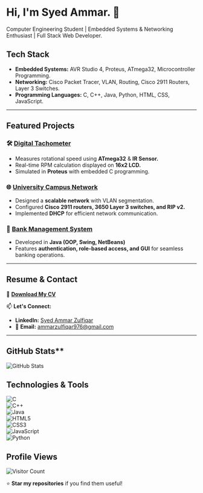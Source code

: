# Hi, I'm Syed Ammar. 👋 
 Computer Engineering Student | Embedded Systems & Networking Enthusiast | Full Stack Web Developer.  

## Tech Stack
- **Embedded Systems:** AVR Studio 4, Proteus, ATmega32, Microcontroller Programming.  
- **Networking:** Cisco Packet Tracer, VLAN, Routing, Cisco 2911 Routers, Layer 3 Switches.
- **Programming Languages:** C, C++, Java, Python, HTML, CSS, JavaScript. 

---

## Featured Projects
### 🛠 [**Digital Tachometer**](https://github.com/Syed-Ammar-21/Digital_Tachometer)  
- Measures rotational speed using **ATmega32** & **IR Sensor.**  
- Real-time RPM calculation displayed on **16x2 LCD.**  
- Simulated in **Proteus** with embedded C programming.  

### 🌐 [**University Campus Network**](https://github.com/Syed-Ammar-21/Campus_Network)  
- Designed a **scalable network** with VLAN segmentation.  
- Configured **Cisco 2911 routers, 3650 Layer 3 switches, and RIP v2.**  
- Implemented **DHCP** for efficient network communication.  

### 🏦 [**Bank Management System**](https://github.com/Syed-Ammar-21/Bank_Management)  
- Developed in **Java (OOP, Swing, NetBeans)**  
- Features **authentication, role-based access, and GUI** for seamless banking operations.  

---

## Resume & Contact
📄 **[Download My CV](https://github.com/Syed-Ammar-21/My_Resume/blob/main/SyedAmmar_Resume.pdf)**  

📫 **Let's Connect:**  
- **LinkedIn:** [Syed Ammar Zulfiqar](https://linkedin.com/in/syed-ammar-5167a42b1)  
- 📧 **Email:** [ammarzulfiqar976@gmail.com](mailto:ammarzulfiqar976@gmail.com)  

---

## GitHub Stats**
![GitHub Stats](https://github-readme-stats.vercel.app/api?username=Syed-Ammar-21&show_icons=true&theme=dark)


## Technologies & Tools  
![C](https://img.shields.io/badge/-C-blue?style=flat-square&logo=c)  
![C++](https://img.shields.io/badge/-C++-00599C?style=flat-square&logo=c%2B%2B)  
![Java](https://img.shields.io/badge/-Java-red?style=flat-square&logo=java)  
![HTML5](https://img.shields.io/badge/-HTML5-orange?style=flat-square&logo=html5)  
![CSS3](https://img.shields.io/badge/-CSS3-blue?style=flat-square&logo=css3)  
![JavaScript](https://img.shields.io/badge/-JavaScript-yellow?style=flat-square&logo=javascript)  
![Python](https://img.shields.io/badge/-Python-blue?style=flat-square&logo=python)


## Profile Views
![Visitor Count](https://komarev.com/ghpvc/?username=Syed-Ammar-21&color=blue)



⭐ **Star my repositories** if you find them useful!  
